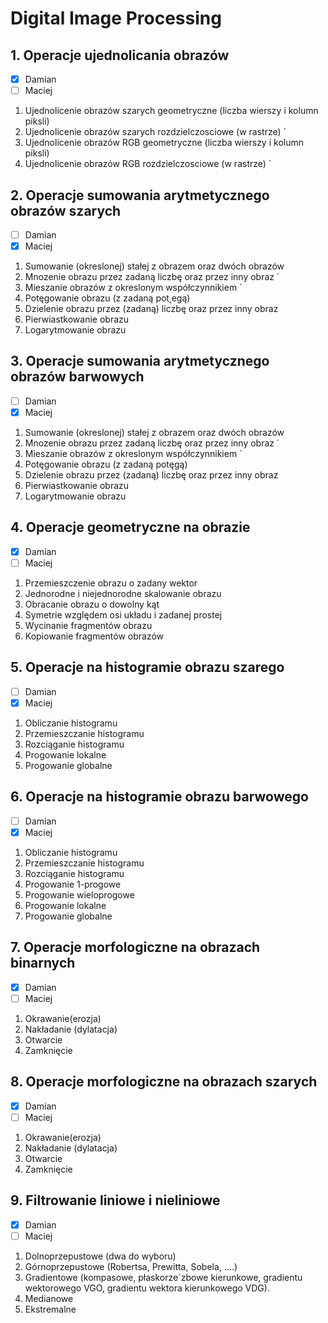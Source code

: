 # Digital Image Processing 

## **1. Operacje ujednolicania obrazów** 
- [x] Damian 
- [ ] Maciej

1. Ujednolicenie obrazów szarych geometryczne (liczba wierszy i kolumn piksli)
2. Ujednolicenie obrazów szarych rozdzielczosciowe (w rastrze) ´
3. Ujednolicenie obrazów RGB geometryczne (liczba wierszy i kolumn piksli)
4. Ujednolicenie obrazów RGB rozdzielczosciowe (w rastrze) ´
## **2. Operacje sumowania arytmetycznego obrazów szarych** 
- [ ] Damian 
- [x] Maciej

1. Sumowanie (okreslonej) stałej z obrazem oraz dwóch obrazów
2. Mnozenie obrazu przez zadaną liczbę oraz przez inny obraz ˙
3. Mieszanie obrazów z okreslonym współczynnikiem ´
4. Potęgowanie obrazu (z zadaną pot˛egą)
5. Dzielenie obrazu przez (zadaną) liczbę oraz przez inny obraz
6. Pierwiastkowanie obrazu
7. Logarytmowanie obrazu
## **3. Operacje sumowania arytmetycznego obrazów barwowych** 
- [ ] Damian 
- [x] Maciej

1. Sumowanie (okreslonej) stałej z obrazem oraz dwóch obrazów
2. Mnozenie obrazu przez zadaną liczbę oraz przez inny obraz ˙
3. Mieszanie obrazów z okreslonym współczynnikiem ´
4. Potęgowanie obrazu (z zadaną potęgą)
5. Dzielenie obrazu przez (zadaną) liczbę oraz przez inny obraz
6. Pierwiastkowanie obrazu
7. Logarytmowanie obrazu
## **4. Operacje geometryczne na obrazie**
- [x] Damian 
- [ ] Maciej

1. Przemieszczenie obrazu o zadany wektor
2. Jednorodne i niejednorodne skalowanie obrazu
3. Obracanie obrazu o dowolny kąt
4. Symetrie względem osi układu i zadanej prostej
5. Wycinanie fragmentów obrazu
6. Kopiowanie fragmentów obrazów
## **5. Operacje na histogramie obrazu szarego** 
- [ ] Damian 
- [x] Maciej

1. Obliczanie histogramu
2. Przemieszczanie histogramu
3. Rozciąganie histogramu
4. Progowanie lokalne
5. Progowanie globalne
## **6. Operacje na histogramie obrazu barwowego** 
- [ ] Damian 
- [x] Maciej

1. Obliczanie histogramu
2. Przemieszczanie histogramu
3. Rozciąganie histogramu
4. Progowanie 1-progowe
5. Progowanie wieloprogowe
6. Progowanie lokalne
7. Progowanie globalne
## **7. Operacje morfologiczne na obrazach binarnych** 
- [x] Damian 
- [ ] Maciej

1. Okrawanie(erozja)
2. Nakładanie (dylatacja)
3. Otwarcie
4. Zamknięcie
## **8. Operacje morfologiczne na obrazach szarych** 
- [x] Damian 
- [ ] Maciej

1. Okrawanie(erozja)
2. Nakładanie (dylatacja)
3. Otwarcie
4. Zamknięcie
## **9. Filtrowanie liniowe i nieliniowe** 
- [x] Damian 
- [ ] Maciej
1. Dolnoprzepustowe (dwa do wyboru)
2. Górnoprzepustowe (Robertsa, Prewitta, Sobela, ....)
3. Gradientowe (kompasowe, płaskorze´zbowe kierunkowe, gradientu wektorowego VGO, gradientu
wektora kierunkowego VDG).
4. Medianowe
5. Ekstremalne
